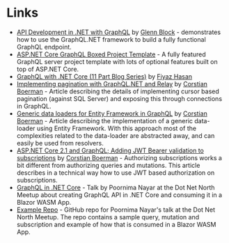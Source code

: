 # Links

* [API Development in .NET with GraphQL](https://www.lynda.com/NET-tutorials/API-Development-NET-GraphQL/664823-2.html) by [Glenn Block](https://twitter.com/gblock) - demonstrates how to use the GraphQL.NET framework to build a fully functional GraphQL endpoint.
* [ASP.NET Core GraphQL Boxed Project Template](https://github.com/Dotnet-Boxed/Templates/blob/master/Docs/GraphQL.md) - A fully featured GraphQL server project template with lots of optional features built on top of ASP.NET Core.
* [GraphQL with .NET Core (11 Part Blog Series)](https://fiyazhasan.work/tag/graphql/) by [Fiyaz Hasan](https://github.com/fiyazbinhasan)
* [Implementing pagination with GraphQL.NET and Relay](http://corstianboerman.com/2019-03-08/implementing-pagination-with-graphql-net-and-relay.html) by [Corstian Boerman](https://twitter.com/corstianboerman) - Article describing the details of implementing cursor based pagination (against SQL Server) and exposing this through connections in GraphQL.
* [Generic data loaders for Entity Framework in GraphQL](http://corstianboerman.com/posts/2019-02-12/generic-data-loaders-for-entity-framework-in-graphql.html) by [Corstian Boerman](https://twitter.com/corstianboerman) - Article describing the implementation of a generic data-loader using Entity Framework. With this approach most of the complexities related to the data-loader are abstracted away, and can easily be used from resolvers.
* [ASP.NET Core 2.1 and GraphQL; Adding JWT Bearer validation to subscriptions](http://corstianboerman.com/posts/2018-09-10/asp-net-core-2-1-and-graphql-adding-jwt-bearer-validation-to-subscriptions.html) by [Corstian Boerman](https://twitter.com/corstianboerman) - Authorizing subscriptions works a bit different from authorizing queries and mutations. This article describes in a technical way how to use JWT based authorization on subscriptions.
* [GraphQL in .NET Core](https://www.youtube.com/watch?v=M6L20FMtbsA) - Talk by Poornima Nayar at the Dot Net North Meetup about creating GraphQL API in .NET Core and consuming it in a Blazor WASM App.
* [Example Repo](https://github.com/poornimanayar/GraphQL.Demo) - GitHub repo for Poornima Nayar's talk at the Dot Net North Meetup. The repo contains a sample query, mutation and subscription and example of how that is consumed in a Blazor WASM App.
